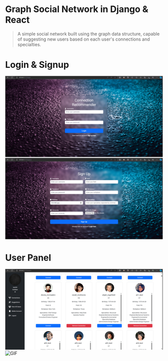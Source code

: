 # Graph Social Network in Django & React
> A simple social network built using the graph data structure, capable of suggesting new users based on each user's connections and specialties.

# Login & Signup
![Img](https://github.com/Miaad2004/Graph-Social-Network-in-Django-and-React/blob/dev/screenshots/login-min.png)
![Img](https://github.com/Miaad2004/Graph-Social-Network-in-Django-and-React/blob/dev/screenshots/signup-min.png)

# User Panel
![Img](https://github.com/Miaad2004/Graph-Social-Network-in-Django-and-React/blob/dev/screenshots/panel-min.png)
![GIF](https://github.com/Miaad2004/Graph-Social-Network-in-Django-and-React/blob/dev/screenshots/2024-02-07%2014-11-16_1-min.gif)
